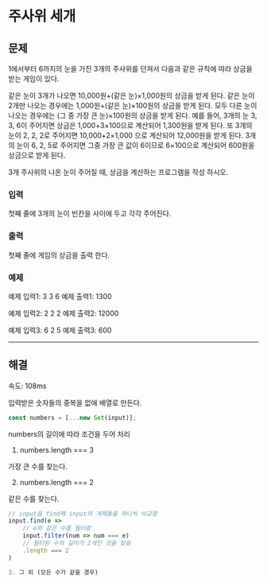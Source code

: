 # 주사위 세개

## 문제

1에서부터 6까지의 눈을 가진 3개의 주사위를 던져서 다음과 같은 규칙에 따라 상금을 받는 게임이 있다.

같은 눈이 3개가 나오면 10,000원+(같은 눈)×1,000원의 상금을 받게 된다.
같은 눈이 2개만 나오는 경우에는 1,000원+(같은 눈)×100원의 상금을 받게 된다.
모두 다른 눈이 나오는 경우에는 (그 중 가장 큰 눈)×100원의 상금을 받게 된다.
예를 들어, 3개의 눈 3, 3, 6이 주어지면 상금은 1,000+3×100으로 계산되어 1,300원을 받게 된다. 또 3개의 눈이 2, 2, 2로 주어지면 10,000+2×1,000 으로 계산되어 12,000원을 받게 된다. 3개의 눈이 6, 2, 5로 주어지면 그중 가장 큰 값이 6이므로 6×100으로 계산되어 600원을 상금으로 받게 된다.

3개 주사위의 나온 눈이 주어질 때, 상금을 계산하는 프로그램을 작성 하시오.

### 입력

첫째 줄에 3개의 눈이 빈칸을 사이에 두고 각각 주어진다.

### 출력

첫째 줄에 게임의 상금을 출력 한다.

### 예제

예제 입력1: 3 3 6
예제 출력1: 1300

예제 입력2: 2 2 2
예제 출력2: 12000

예제 입력3: 6 2 5
예제 출력3: 600

---

## 해결

속도: 108ms

입력받은 숫자들의 중복을 없애 배열로 만든다.

```javascript
const numbers = [...new Set(input)];
```

numbers의 길이에 따라 조건을 두어 처리

1. numbers.length === 3

가장 큰 수를 찾는다.

2. numbers.length === 2

같은 수를 찾는다.

```javascript
// input을 find해 input의 개체들을 하나씩 비교함
input.find(e =>
	// e와 같은 수를 필터함
	input.filter(num => num === e)
	// 필터된 수의 길이가 2개인 것을 찾음
	.length === 2
)

3. 그 외 (모든 수가 같을 경우)

```
